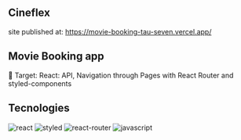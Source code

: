 ## Cineflex

site published at: https://movie-booking-tau-seven.vercel.app/

## Movie Booking app

🎯 Target: React: API, Navigation through Pages with React Router and styled-components

## Tecnologies

<img align="center" alt="react" src="https://img.shields.io/badge/react-%2320232a.svg?style=for-the-badge&logo=react&logoColor=%2361DAFB"/>
<img align="center" alt="styled" src="https://img.shields.io/badge/styled--components-DB7093?style=for-the-badge&logo=styled-components&logoColor=white"/>
<img align="center" alt="react-router" src="https://img.shields.io/badge/React_Router-CA4245?style=for-the-badge&logo=react-router&logoColor=white"/>
<img align="center" alt="javascript" src="https://img.shields.io/badge/javascript-%23323330.svg?style=for-the-badge&logo=javascript&logoColor=%23F7DF1E"/>


